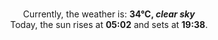 <p  align="center"><br/>Currently, the weather is: <b> 34°C, <i>clear sky</i></b></br>Today, the sun rises at <b>05:02</b> and sets at <b>19:38</b>.</p>
